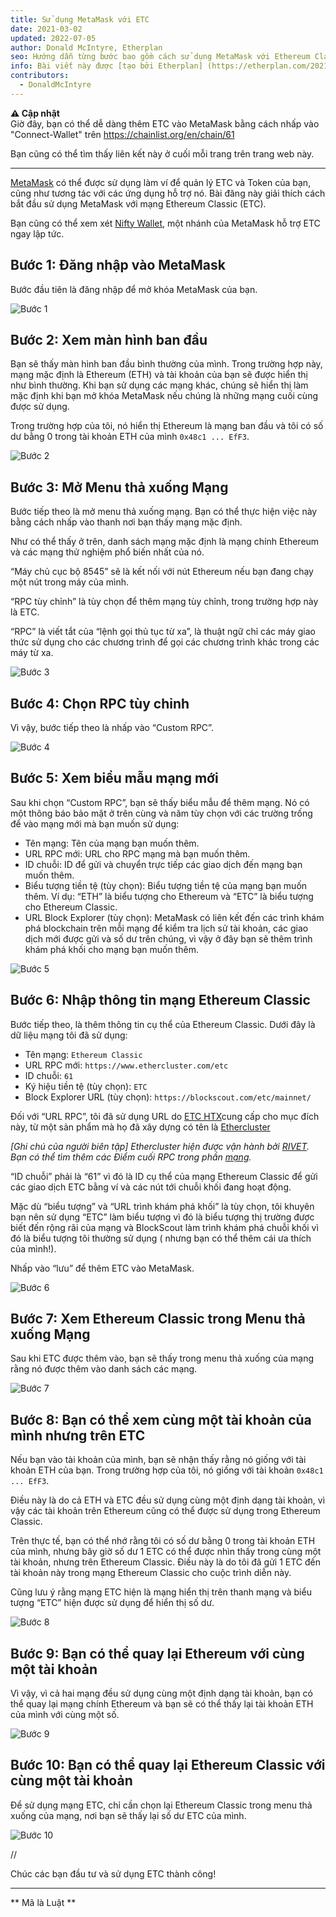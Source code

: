 ```yaml
---
title: Sử dụng MetaMask với ETC
date: 2021-03-02
updated: 2022-07-05
author: Donald McIntyre, Etherplan
seo: Hướng dẫn từng bước bao gồm cách sử dụng MetaMask với Ethereum Classic để gửi ETC và tương tác với các ứng dụng phi tập trung.
info: Bài viết này được [tạo bởi Etherplan] (https://etherplan.com/2021/03/02/how-to-connect-metamask-to-ethereum-classic/15512/). Để biết thêm hướng dẫn về Ethereum Classic, lý thuyết và các khái niệm về tiền điện tử, vui lòng xem [etherplan.com](https://etherplan.com).
contributors:
  - DonaldMcIntyre
---
```


**⚠️ Cập nhật**  
Giờ đây, bạn có thể dễ dàng thêm ETC vào MetaMask bằng cách nhấp vào "Connect-Wallet" trên https://chainlist.org/en/chain/61

Bạn cũng có thể tìm thấy liên kết này ở cuối mỗi trang trên trang web này.

---

[MetaMask](https://metamask.io) có thể được sử dụng làm ví để quản lý ETC và Token của bạn, cũng như tương tác với các ứng dụng hỗ trợ nó. Bài đăng này giải thích cách bắt đầu sử dụng MetaMask với mạng Ethereum Classic (ETC).

Bạn cũng có thể xem xét [Nifty Wallet](https://chrome.google.com/webstore/detail/nifty-wallet/jbdaocneiiinmjbjlgalhcelgbejmnid?ucbcb=1), một nhánh của MetaMask hỗ trợ ETC ngay lập tức.

## Bước 1: Đăng nhập vào MetaMask

Bước đầu tiên là đăng nhập để mở khóa MetaMask của bạn.

![Bước 1](./01.png)

## Bước 2: Xem màn hình ban đầu

Bạn sẽ thấy màn hình ban đầu bình thường của mình. Trong trường hợp này, mạng mặc định là Ethereum (ETH) và tài khoản của bạn sẽ được hiển thị như bình thường. Khi bạn sử dụng các mạng khác, chúng sẽ hiển thị làm mặc định khi bạn mở khóa MetaMask nếu chúng là những mạng cuối cùng được sử dụng.

Trong trường hợp của tôi, nó hiển thị Ethereum là mạng ban đầu và tôi có số dư bằng 0 trong tài khoản ETH của mình `0x48c1 ... EfF3`.

![Bước 2](./02.png)

## Bước 3: Mở Menu thả xuống Mạng

Bước tiếp theo là mở menu thả xuống mạng. Bạn có thể thực hiện việc này bằng cách nhấp vào thanh nơi bạn thấy mạng mặc định.

Như có thể thấy ở trên, danh sách mạng mặc định là mạng chính Ethereum và các mạng thử nghiệm phổ biến nhất của nó.

“Máy chủ cục bộ 8545” sẽ là kết nối với nút Ethereum nếu bạn đang chạy một nút trong máy của mình.

“RPC tùy chỉnh” là tùy chọn để thêm mạng tùy chỉnh, trong trường hợp này là ETC.

“RPC” là viết tắt của “lệnh gọi thủ tục từ xa”, là thuật ngữ chỉ các máy giao thức sử dụng cho các chương trình để gọi các chương trình khác trong các máy từ xa.

![Bước 3](./03.png)

## Bước 4: Chọn RPC tùy chỉnh

Vì vậy, bước tiếp theo là nhấp vào “Custom RPC”.

![Bước 4](./04.png)

## Bước 5: Xem biểu mẫu mạng mới

Sau khi chọn “Custom RPC”, bạn sẽ thấy biểu mẫu để thêm mạng. Nó có một thông báo bảo mật ở trên cùng và năm tùy chọn với các trường trống để vào mạng mới mà bạn muốn sử dụng:

- Tên mạng: Tên của mạng bạn muốn thêm.
- URL RPC mới: URL cho RPC mạng mà bạn muốn thêm.
- ID chuỗi: ID để gửi và chuyển trực tiếp các giao dịch đến mạng bạn muốn thêm.
- Biểu tượng tiền tệ (tùy chọn): Biểu tượng tiền tệ của mạng bạn muốn thêm. Ví dụ: “ETH” là biểu tượng cho Ethereum và “ETC” là biểu tượng cho Ethereum Classic.
- URL Block Explorer (tùy chọn): MetaMask có liên kết đến các trình khám phá blockchain trên mỗi mạng để kiểm tra lịch sử tài khoản, các giao dịch mới được gửi và số dư trên chúng, vì vậy ở đây bạn sẽ thêm trình khám phá khối cho mạng bạn muốn thêm.

![Bước 5](./05.png)

## Bước 6: Nhập thông tin mạng Ethereum Classic

Bước tiếp theo, là thêm thông tin cụ thể của Ethereum Classic. Dưới đây là dữ liệu mạng tôi đã sử dụng:

- Tên mạng: `Ethereum Classic`
- URL RPC mới: `https://www.ethercluster.com/etc`
- ID chuỗi: `61`
- Ký hiệu tiền tệ (tùy chọn): `ETC`
- Block Explorer URL (tùy chọn): `https://blockscout.com/etc/mainnet/`

Đối với “URL RPC”, tôi đã sử dụng URL do [ETC HTX](https://etccooperative.org/)cung cấp cho mục đích này, từ một sản phẩm mà họ đã xây dựng có tên là [Ethercluster](https://ethercluster.com/)

_[Ghi chú của người biên tập] Ethercluster hiện được vận hành bởi [RIVET](https://rivet.cloud/). Bạn có thể tìm thêm các Điểm cuối RPC trong phần [mạng](/network/endpoints)._

“ID chuỗi” phải là “61” vì đó là ID cụ thể của mạng Ethereum Classic để gửi các giao dịch ETC bằng ví và các nút tới chuỗi khối đang hoạt động.

Mặc dù “biểu tượng” và “URL trình khám phá khối” là tùy chọn, tôi khuyên bạn nên sử dụng “ETC” làm biểu tượng vì đó là biểu tượng thị trường được biết đến rộng rãi của mạng và BlockScout làm trình khám phá chuỗi khối vì đó là biểu tượng tôi thường sử dụng ( nhưng bạn có thể thêm cái ưa thích của mình!).

Nhấp vào “lưu” để thêm ETC vào MetaMask.

![Bước 6](./06.png)

## Bước 7: Xem Ethereum Classic trong Menu thả xuống Mạng

Sau khi ETC được thêm vào, bạn sẽ thấy trong menu thả xuống của mạng rằng nó được thêm vào danh sách các mạng.

![Bước 7](./07.png)

## Bước 8: Bạn có thể xem cùng một tài khoản của mình nhưng trên ETC

Nếu bạn vào tài khoản của mình, bạn sẽ nhận thấy rằng nó giống với tài khoản ETH của bạn. Trong trường hợp của tôi, nó giống với tài khoản `0x48c1 ... EfF3`.

Điều này là do cả ETH và ETC đều sử dụng cùng một định dạng tài khoản, vì vậy các tài khoản trên Ethereum cũng có thể được sử dụng trong Ethereum Classic.

Trên thực tế, bạn có thể nhớ rằng tôi có số dư bằng 0 trong tài khoản ETH của mình, nhưng bây giờ số dư 1 ETC có thể được nhìn thấy trong cùng một tài khoản, nhưng trên Ethereum Classic. Điều này là do tôi đã gửi 1 ETC đến tài khoản này trong mạng Ethereum Classic cho cuộc trình diễn này.

Cũng lưu ý rằng mạng ETC hiện là mạng hiển thị trên thanh mạng và biểu tượng “ETC” hiện được sử dụng để hiển thị số dư.

![Bước 8](./08.png)

## Bước 9: Bạn có thể quay lại Ethereum với cùng một tài khoản

Vì vậy, vì cả hai mạng đều sử dụng cùng một định dạng tài khoản, bạn có thể quay lại mạng chính Ethereum và bạn sẽ có thể thấy lại tài khoản ETH của mình với cùng một số.

![Bước 9](./09.png)

## Bước 10: Bạn có thể quay lại Ethereum Classic với cùng một tài khoản

Để sử dụng mạng ETC, chỉ cần chọn lại Ethereum Classic trong menu thả xuống của mạng, nơi bạn sẽ thấy lại số dư ETC của mình.

![Bước 10](./10.png)

//

Chúc các bạn đầu tư và sử dụng ETC thành công!

---

** Mã là Luật **
